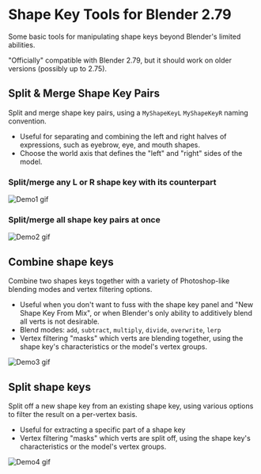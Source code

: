 # Shape Key Tools for Blender 2.79
Some basic tools for manipulating shape keys beyond Blender's limited abilities.

"Officially" compatible with Blender 2.79, but it should work on older versions (possibly up to 2.75).

## Split & Merge Shape Key Pairs
Split and merge shape key pairs, using a `MyShapeKeyL` `MyShapeKeyR` naming convention.
* Useful for separating and combining the left and right halves of expressions, such as eyebrow, eye, and mouth shapes.
* Choose the world axis that defines the "left" and "right" sides of the model.

### Split/merge any L or R shape key with its counterpart
![Demo1 gif](https://github.com/TiberiumFusion/BlenderShapeKeyTools/blob/master/demovids/demo1.gif)

### Split/merge all shape key pairs at once
![Demo2 gif](https://github.com/TiberiumFusion/BlenderShapeKeyTools/blob/master/demovids/demo2.gif)


## Combine shape keys
Combine two shapes keys together with a variety of Photoshop-like blending modes and vertex filtering options.
* Useful when you don't want to fuss with the shape key panel and "New Shape Key From Mix", or when Blender's only ability to additively blend all verts is not desirable.
* Blend modes: `add`, `subtract`, `multiply`, `divide`, `overwrite`, `lerp`
* Vertex filtering "masks" which verts are blending together, using the shape key's characteristics or the model's vertex groups.

![Demo3 gif](https://github.com/TiberiumFusion/BlenderShapeKeyTools/blob/master/demovids/demo3.gif)


## Split shape keys
Split off a new shape key from an existing shape key, using various options to filter the result on a per-vertex basis.
* Useful for extracting a specific part of a shape key
* Vertex filtering "masks" which verts are split off, using the shape key's characteristics or the model's vertex groups.

![Demo4 gif](https://github.com/TiberiumFusion/BlenderShapeKeyTools/blob/master/demovids/demo4.gif)
